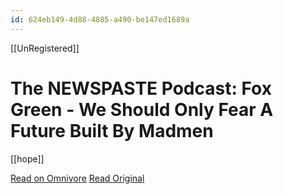 ```yaml
---
id: 624eb149-4d88-4885-a490-be147ed1689a
---
```

[[UnRegistered]]
# The NEWSPASTE Podcast: Fox Green - We Should Only Fear A Future Built By Madmen
[[hope]]

[Read on Omnivore](https://omnivore.app/me/https-www-youtube-com-watch-t-1405-s-v-yyy-x-6-w-zfno-e-18e42b72bad)
[Read Original](https://www.youtube.com/watch?t=1405s&v=YyyX6wZfnoE)

